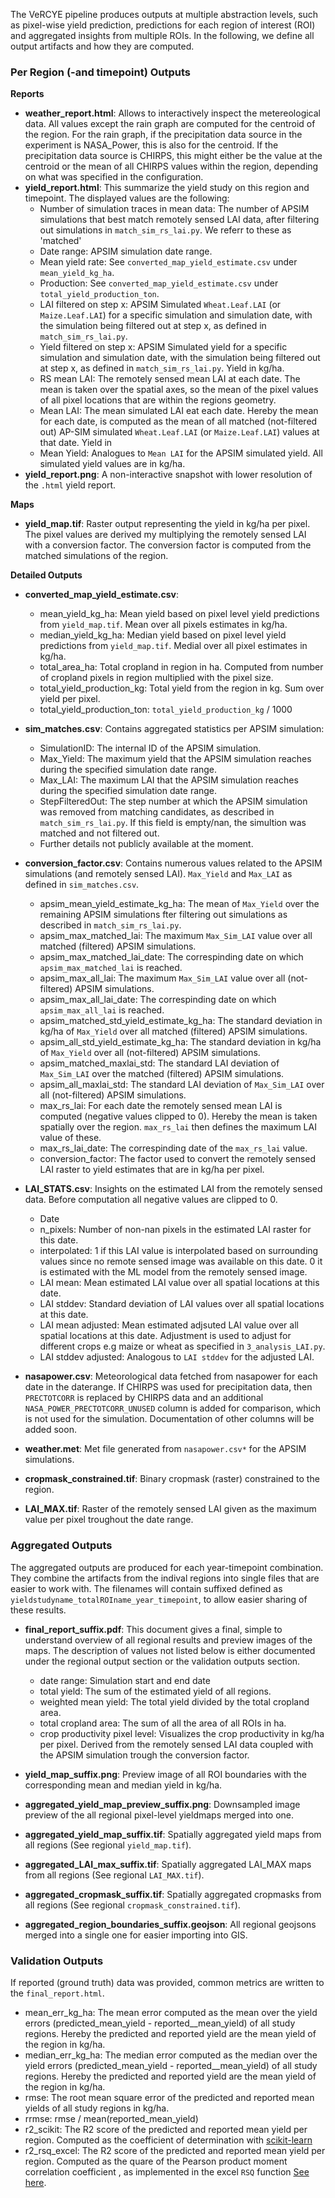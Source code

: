The VeRCYE pipeline produces outputs at multiple abstraction levels, such as pixel-wise yield prediction, predictions for each region of interest (ROI) and
aggregated insights from multiple ROIs. In the following, we define all output artifacts and how they are computed.

### Per Region (-and timepoint) Outputs

**Reports**

- **weather_report.html**: Allows to interactively inspect the metereological data. All values except the rain graph are computed for the centroid of the region. For the rain graph, if the precipitation data source in the experiment is NASA_Power, this is also for the centroid. If the precipitation data source is CHIRPS, this might either be the value at the centroid or the mean of all CHIRPS values within the region, depending on what was specified in the configuration. 
- **yield_report.html**: This summarize the yield study on this region and timepoint. The displayed values are the following:
    - Number of simulation traces in mean data: The number of APSIM simulations that best match remotely sensed LAI data, after filtering out simulations in `match_sim_rs_lai.py`. We referr to these as 'matched'
    - Date range: APSIM simulation date range.
    - Mean yield rate: See `converted_map_yield_estimate.csv` under `mean_yield_kg_ha`.
    - Production: See `converted_map_yield_estimate.csv` under `total_yield_production_ton`.
    - LAI filtered on step x: APSIM Simulated `Wheat.Leaf.LAI` (or `Maize.Leaf.LAI`) for a specific simulation and simulation date, with the simulation being filtered out at step x, as defined in `match_sim_rs_lai.py`.
    - Yield filtered on step x: APSIM Simulated yield for a specific simulation and simulation date, with the simulation being filtered out at step x, as defined in `match_sim_rs_lai.py`. Yield in kg/ha.
    - RS mean LAI: The remotely sensed mean LAI at each date. The mean is taken over the spatial axes, so the mean of the pixel values of all pixel locations that are within the regions geometry.
    - Mean LAI: The mean simulated LAI eat each date. Hereby the mean for each date, is computed as the mean of all matched (not-filtered out) AP-SIM simulated `Wheat.Leaf.LAI` (or `Maize.Leaf.LAI`) values at that date. Yield in
    - Mean Yield: Analogues to `Mean LAI` for the APSIM simulated yield. All simulated yield values are in kg/ha.
- **yield_report.png**: A non-interactive snapshot with lower resolution of the `.html` yield report.


**Maps**

- **yield_map.tif**: Raster output representing the yield in kg/ha per pixel. The pixel values are derived my multiplying the remotely sensed LAI with a conversion factor. The conversion factor is computed from the matched simulations of the region.

**Detailed Outputs**

- **converted_map_yield_estimate.csv**: 
    - mean_yield_kg_ha: Mean yield based on pixel level yield predictions from `yield_map.tif`. Mean over all pixels estimates in kg/ha.
    - median_yield_kg_ha: Median yield based on pixel level yield predictions from `yield_map.tif`. Medial over all pixel estimates in kg/ha. 
    - total_area_ha: Total cropland in region in ha. Computed from number of cropland pixels in region multiplied with the pixel size.
    - total_yield_production_kg: Total yield from the region in kg. Sum over yield per pixel.
    - total_yield_production_ton: `total_yield_production_kg` / 1000

- **sim_matches.csv**: Contains aggregated statistics per APSIM simulation:
    - SimulationID: The internal ID of the APSIM simulation.
    - Max_Yield: The maximum yield that the APSIM simulation reaches during the specified simulation date range.
    - Max_LAI: The maximum LAI that the APSIM simulation reaches during the specified simulation date range.
    - StepFilteredOut: The step number at which the APSIM simulation was removed from matching candidates, as described in `match_sim_rs_lai.py`. If this field is empty/nan, the simultion was matched and not filtered out.
    - Further details not publicly available at the moment.

- **conversion_factor.csv**: Contains numerous values related to the APSIM simulations (and remotely sensed LAI). `Max_Yield` and `Max_LAI` as defined in `sim_matches.csv`.
    - apsim_mean_yield_estimate_kg_ha: The mean of `Max_Yield` over the remaining APSIM simulations fter filtering out simulations as described in `match_sim_rs_lai.py`.
    - apsim_max_matched_lai: The maximum `Max_Sim_LAI` value over all matched (filtered) APSIM simulations. 
    - apsim_max_matched_lai_date: The correspinding date on which `apsim_max_matched_lai` is reached.
    - apsim_max_all_lai: The maximum `Max_Sim_LAI` value over all (not-filtered) APSIM simulations. 
    - apsim_max_all_lai_date: The correspinding date on which `apsim_max_all_lai` is reached.
    - apsim_matched_std_yield_estimate_kg_ha: The standard deviation in kg/ha of `Max_Yield` over all matched (filtered) APSIM simulations.
    - apsim_all_std_yield_estimate_kg_ha: The standard deviation in kg/ha of `Max_Yield` over all (not-filtered) APSIM simulations.
    - apsim_matched_maxlai_std: The standard LAI deviation of `Max_Sim_LAI` over the matched (filtered) APSIM simulations.
    - apsim_all_maxlai_std: The standard LAI deviation of `Max_Sim_LAI` over all (not-filtered) APSIM simulations.
    - max_rs_lai: For each date the remotely sensed mean LAI is computed (negative values clipped to 0). Hereby the mean is taken spatially over the region. `max_rs_lai` then defines the maximum LAI value of these. 
    - max_rs_lai_date: The correspinding date of the `max_rs_lai` value.
    - conversion_factor: The factor used to convert the remotely sensed LAI raster to yield estimates that are in kg/ha per pixel.


- **LAI_STATS.csv**: Insights on the estimated LAI from the remotely sensed data.
    Before computation all negative values are clipped to 0.
    - Date
    - n_pixels: Number of non-nan pixels in the estimated LAI raster for this date.
    - interpolated: 1 if this LAI value is interpolated based on surrounding values since no remote sensed image was available on this date. 0 it is estimated with the ML model from the remotely sensed image.
    - LAI mean: Mean estimated LAI value over all spatial locations at this date. 
    - LAI stddev: Standard deviation of LAI values over all spatial locations at this date.
    - LAI mean adjusted: Mean estimated adjsuted LAI value over all spatial locations at this date. Adjustment is used to adjust for different crops e.g maize or wheat as specified in `3_analysis_LAI.py`.
    - LAI stddev adjusted: Analogous to `LAI stddev` for the adjusted LAI.

- **nasapower.csv**: Meteorological data fetched from nasapower for each date in the daterange. If CHIRPS was used for precipitation data, then `PRECTOTCORR` is replaced by CHIRPS data and an additional `NASA_POWER_PRECTOTCORR_UNUSED` column is added for comparison, which is not used for the simulation. Documentation of other columns will be added soon.
- **weather.met**: Met file generated from `nasapower.csv*` for the APSIM simulations.

- **cropmask_constrained.tif**: Binary cropmask (raster) constrained to the region.
- **LAI_MAX.tif**: Raster of the remotely sensed LAI given as the maximum value per pixel troughout the date range.


### Aggregated Outputs
The aggregated outputs are produced for each year-timepoint combination. They combine the artifacts from the indival regions into single files that are easier to work with. The filenames will contain suffixed defined as `yieldstudyname_totalROIname_year_timepoint`, to allow easier sharing of these results.

- **final_report_suffix.pdf**: This document gives a final, simple to understand overview of all regional results and preview images of the maps. The description of values not listed below is either documented under the regional output section or the validation outputs section.

    - date range: Simulation start and end date
    - total yield: The sum of the estimated yield of all regions.
    - weighted mean yield: The total yield divided by the total cropland area.
    - total cropland area: The sum of all the area of all ROIs in ha.
    - crop productivity pixel level: Visualizes the crop productivity in kg/ha per pixel. Derived from the remotely sensed LAI data coupled with the APSIM simulation trough the conversion factor.

- **yield_map_suffix.png**: Preview image of all ROI boundaries with the corresponding mean and median yield in kg/ha.
- **aggregated_yield_map_preview_suffix.png**: Downsampled image preview of the all regional pixel-level yieldmaps merged into one.

- **aggregated_yield_map_suffix.tif**: Spatially aggregated yield maps from all regions (See regional `yield_map.tif`).
- **aggregated_LAI_max_suffix.tif**: Spatially aggregated LAI_MAX maps from all regions (See regional `LAI_MAX.tif`).
- **aggregated_cropmask_suffix.tif**: Spatially aggregated cropmasks from all regions (See regional `cropmask_constrained.tif`). 
- **aggregated_region_boundaries_suffix.geojson**: All regional geojsons merged into a single one for easier importing into GIS.


### Validation Outputs
If reported (ground truth) data was provided, common metrics are written to the `final_report.html`.

- mean_err_kg_ha: The mean error computed as the mean over the yield errors (predicted_mean_yield - reported__mean_yield) of all study regions. Hereby the predicted and reported yield are the mean yield of the region in kg/ha.
- median_err_kg_ha: The median error computed as the median over the yield errors (predicted_mean_yield - reported__mean_yield) of all study regions. Hereby the predicted and reported yield are the mean yield of the region in kg/ha.
- rmse: The root mean square error of the predicted and reported mean yields of all study regions in kg/ha.
- rrmse: rmse / mean(reported_mean_yield)
- r2_scikit: The R2 score of the predicted and reported mean yield per region. Computed as the coefficient of determination with [scikit-learn](https://scikit-learn.org/stable/modules/generated/sklearn.metrics.r2_score.html)
- r2_rsq_excel: The R2 score of the predicted and reported mean yield per region. Computed as the quare of the Pearson product moment correlation coefficient , as implemented in the excel `RSQ` function [See here](https://support.microsoft.com/en-us/office/rsq-function-d7161715-250d-4a01-b80d-a8364f2be08f).